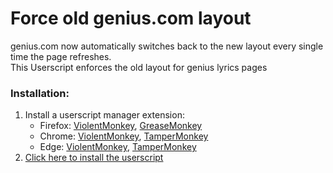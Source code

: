 # Force old genius.com layout
genius.com now automatically switches back to the new layout every single time the page refreshes.  
This Userscript enforces the old layout for genius lyrics pages

### Installation:
1. Install a userscript manager extension:
    - Firefox: [ViolentMonkey](https://addons.mozilla.org/en-US/firefox/addon/violentmonkey/), [GreaseMonkey](https://addons.mozilla.org/en-US/firefox/addon/greasemonkey/)  
    - Chrome: [ViolentMonkey](https://chrome.google.com/webstore/detail/violentmonkey/jinjaccalgkegednnccohejagnlnfdag), [TamperMonkey](https://chrome.google.com/webstore/detail/tampermonkey/dhdgffkkebhmkfjojejmpbldmpobfkfo)  
    - Edge: [ViolentMonkey](https://microsoftedge.microsoft.com/addons/detail/violentmonkey/eeagobfjdenkkddmbclomhiblgggliao), [TamperMonkey](https://microsoftedge.microsoft.com/addons/detail/tampermonkey/iikmkjmpaadaobahmlepeloendndfphd)
2. [Click here to install the userscript](https://raw.githubusercontent.com/Sv443/force-genius-old-layout/main/force-genius-old-layout.user.js)
